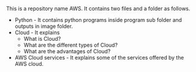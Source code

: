  This is a repository name AWS. It contains two files and a folder as follows.
- Python - It contains python programs inside program sub folder and outputs in image folder.
- Cloud - It explains 
  * What is Cloud?
  * What are the different types of Cloud?
  * What are the advantages of Cloud?
- AWS Cloud services - It explains some of the services offered by the AWS cloud.
